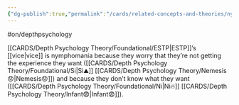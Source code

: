 ```yaml
---
{"dg-publish":true,"permalink":"/cards/related-concepts-and-theories/nymphomania/","noteIcon":"1","created":"2023-05-24T13:12:24.812+02:00","updated":"2023-06-22T21:01:31.559+02:00"}
---
```


#on/depthpsychology 

[[CARDS/Depth Psychology Theory/Foundational/ESTP\|ESTP]]’s [[vice\|vice]] is nymphomania because they worry that they’re not getting the experience they want ([[CARDS/Depth Psychology Theory/Foundational/Si\|Si⛰️]] [[CARDS/Depth Psychology Theory/Nemesis😟\|Nemesis😟]]) and because they don’t know what they want ([[CARDS/Depth Psychology Theory/Foundational/Ni\|Ni🔥]] [[CARDS/Depth Psychology Theory/Infant😨\|Infant😨]]). 